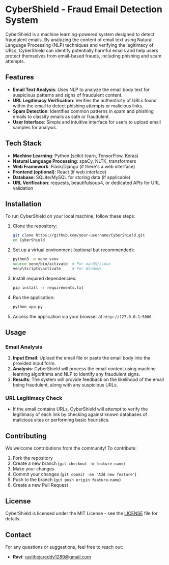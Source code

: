 # CyberShield - Fraud Email Detection System

CyberShield is a machine learning-powered system designed to detect fraudulent emails. By analyzing the content of email text using Natural Language Processing (NLP) techniques and verifying the legitimacy of URLs, CyberShield can identify potentially harmful emails and help users protect themselves from email-based frauds, including phishing and scam attempts.

## Features

* **Email Text Analysis**: Uses NLP to analyze the email body text for suspicious patterns and signs of fraudulent content.
* **URL Legitimacy Verification**: Verifies the authenticity of URLs found within the email to detect phishing attempts or malicious links.
* **Spam Detection**: Identifies common patterns in spam and phishing emails to classify emails as safe or fraudulent.
* **User Interface**: Simple and intuitive interface for users to upload email samples for analysis.

## Tech Stack

* **Machine Learning**: Python (scikit-learn, TensorFlow, Keras)
* **Natural Language Processing**: spaCy, NLTK, transformers
* **Web Framework**: Flask/Django (if there's a web interface)
* **Frontend (optional)**: React (if web interface)
* **Database**: SQLite/MySQL for storing data (if applicable)
* **URL Verification**: requests, beautifulsoup4, or dedicated APIs for URL validation

## Installation

To run CyberShield on your local machine, follow these steps:

1. Clone the repository:

   ```bash
   git clone https://github.com/your-username/CyberShield.git
   cd CyberShield
   ```

2. Set up a virtual environment (optional but recommended):

   ```bash
   python3 -m venv venv
   source venv/bin/activate  # For macOS/Linux
   venv\Scripts\activate     # For Windows
   ```

3. Install required dependencies:

   ```bash
   pip install -r requirements.txt
   ```

4. Run the application:

   ```bash
   python app.py
   ```

5. Access the application via your browser at `http://127.0.0.1:5000`.

## Usage

### Email Analysis

1. **Input Email**: Upload the email file or paste the email body into the provided input form.
2. **Analysis**: CyberShield will process the email content using machine learning algorithms and NLP to identify any fraudulent signs.
3. **Results**: The system will provide feedback on the likelihood of the email being fraudulent, along with any suspicious URLs.

### URL Legitimacy Check

* If the email contains URLs, CyberShield will attempt to verify the legitimacy of each link by checking against known databases of malicious sites or performing basic heuristics.

## Contributing

We welcome contributions from the community! To contribute:

1. Fork the repository
2. Create a new branch (`git checkout -b feature-name`)
3. Make your changes
4. Commit your changes (`git commit -am 'Add new feature'`)
5. Push to the branch (`git push origin feature-name`)
6. Create a new Pull Request

## License

CyberShield is licensed under the MIT License - see the [LICENSE](LICENSE) file for details.

## Contact

For any questions or suggestions, feel free to reach out:

* **Ravi**: [ravithejareddy1289@gmail.com](mailto:ravithejareddy1289@gmail.com)


